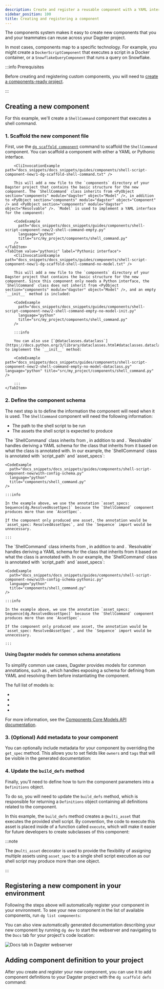 ```yaml
---
description: Create and register a reusable component with a YAML interface with the dg CLI.
sidebar_position: 100
title: Creating and registering a component
---
```


The components system makes it easy to create new components that you and your teammates can reuse across your Dagster project.

In most cases, components map to a specific technology. For example, you might create a `DockerScriptComponent` that executes a script in a Docker container, or a `SnowflakeQueryComponent` that runs a query on Snowflake.

:::info Prerequisites

Before creating and registering custom components, you will need to [create a components-ready project](/guides/build/projects/creating-a-new-project).

:::

## Creating a new component

For this example, we'll create a `ShellCommand` component that executes a shell command.


### 1. Scaffold the new component file

First, use the [`dg scaffold component`](/api/dg/dg-cli#dg-scaffold) command to scaffold the `ShellCommand` component. You can scaffold a component with either a YAML or Pythonic interface.

<Tabs groupId="interface">
    <TabItem value="yaml" label="YAML interface">


        <CliInvocationExample path="docs_snippets/docs_snippets/guides/components/shell-script-component-new/1-dg-scaffold-shell-command.txt" />

        This will add a new file to the `components` directory of your Dagster project that contains the basic structure for the new component. The `ShellCommand` class inherits from <PyObject section="components" module="dagster" object="Model" />, in addition to <PyObject section="components" module="dagster" object="Component" /> and <PyObject section="components" module="dagster" object="Resolvable" />. `Model` is used to implement a YAML interface for the component:

        <CodeExample
          path="docs_snippets/docs_snippets/guides/components/shell-script-component-new/2-shell-command-empty.py"
          language="python"
          title="src/my_project/components/shell_command.py"
        />
    </TabItem>
    <TabItem value="pythonic" label="Pythonic interface">
        <CliInvocationExample path="docs_snippets/docs_snippets/guides/components/shell-script-component-new/1-dg-scaffold-shell-command-no-model.txt" />

        This will add a new file to the `components` directory of your Dagster project that contains the basic structure for the new component. Since this component only needs a Python interface, the `ShellCommand` class does not inherit from <PyObject section="components" module="dagster" object="Model" />, and an empty `__init__` method is included:

        <CodeExample
          path="docs_snippets/docs_snippets/guides/components/shell-script-component-new/2-shell-command-empty-no-model-init.py"
          language="python"
          title="src/my_project/components/shell_command.py"
        />

        :::info

        You can also use [`@dataclasses.dataclass`](https://docs.python.org/3/library/dataclasses.html#dataclasses.dataclass) to implement the `__init__` method:

        <CodeExample path="docs_snippets/docs_snippets/guides/components/shell-script-component-new/2-shell-command-empty-no-model-dataclass.py" language="python" title="src/my_project/components/shell_command.py" />

        :::
    </TabItem>
</Tabs>


### 2. Define the component schema

The next step is to define the information the component will need when it is used. The `ShellCommand` component will need the following information:

- The path to the shell script to be run
- The assets the shell script is expected to produce

<Tabs groupId="interface">
  <TabItem value="yaml" label="YAML interface">
    The `ShellCommand` class inherits from <PyObject section="components" module="dagster" object="Resolvable" />, in addition to <PyObject section="components" module="dagster" object="Component" /> and <PyObject section="components" module="dagster" object="Model" /> . `Resolvable` handles deriving a YAML schema for the class that inherits from it based on what the class is annotated with. In our example, the `ShellCommand` class is annotated with `script_path` and `asset_specs`:

    <CodeExample
      path="docs_snippets/docs_snippets/guides/components/shell-script-component-new/with-config-schema.py"
      language="python"
      title="components/shell_command.py"
    />

    :::info

    In the example above, we use the annotation `asset_specs: Sequence[dg.ResolvedAssetSpec]` because the `ShellCommand` component produces more than one `AssetSpec`.
    
    If the component only produced one asset, the annotation would be `asset_spec: ResolvedAssetSpec`, and the `Sequence` import would be unnecessary.

    :::
  </TabItem>
  <TabItem value="pythonic" label="Pythonic interface">
    The `ShellCommand` class inherits from <PyObject section="components" module="dagster" object="Resolvable" />, in addition to <PyObject section="components" module="dagster" object="Component" /> and <PyObject section="components" module="dagster" object="Model" /> . `Resolvable` handles deriving a YAML schema for the class that inherits from it based on what the class is annotated with. In our example, the `ShellCommand` class is annotated with `script_path` and `asset_specs`:

    <CodeExample
      path="docs_snippets/docs_snippets/guides/components/shell-script-component-new/with-config-schema-pythonic.py"
      language="python"
      title="components/shell_command.py"
    />

    :::info

    In the example above, we use the annotation `asset_specs: Sequence[dg.ResolvedAssetSpec]` because the `ShellCommand` component produces more than one `AssetSpec`.
    
    If the component only produced one asset, the annotation would be `asset_spec: ResolvedAssetSpec`, and the `Sequence` import would be unnecessary.

    :::
  </TabItem>
</Tabs>

#### Using Dagster models for common schema annotations

To simplify common use cases, Dagster provides models for common annotations, such as <PyObject section="components" module="dagster" object="ResolvedAssetSpec" />, which handles exposing a schema for defining <PyObject section="assets" module="dagster" object="AssetSpec" pluralize /> from YAML and resolving them before instantiating the component.

The full list of models is:

* <PyObject section="components" module="dagster" object="ResolvedAssetKey" />
* <PyObject section="components" module="dagster" object="ResolvedAssetSpec" />
* <PyObject section="components" module="dagster" object="AssetAttributesModel" />
* <PyObject section="components" module="dagster" object="ResolvedAssetCheckSpec" />

For more information, see the [Components Core Models API documentation](/api/dagster/components#core-models).

### 3. (Optional) Add metadata to your component

You can optionally include metadata for your component by overriding the `get_spec` method. This allows you to set fields like `owners` and `tags` that will be visible in the generated documentation:

<Tabs groupId="interface">
  <TabItem value="yaml" label="YAML interface">
    <CodeExample
      path="docs_snippets/docs_snippets/guides/components/shell-script-component-new/with-config-schema-meta.py"
      language="python"
      title="components/shell_command.py"
    />
  </TabItem>
  <TabItem value="pythonic" label="Pythonic interface">
    <CodeExample
      path="docs_snippets/docs_snippets/guides/components/shell-script-component-new/with-config-schema-meta-pythonic.py"
      language="python"
      title="components/shell_command.py"
    />
  </TabItem>
</Tabs>

### 4. Update the `build_defs` method

Finally, you'll need to define how to turn the component parameters into a `Definitions` object.

To do so, you will need to update the `build_defs` method, which is responsible for returning a `Definitions` object containing all definitions related to the component.

In this example, the `build_defs` method creates a `@multi_asset` that executes the provided shell script. By convention, the code to execute this asset is placed inside of a function called `execute`, which will make it easier for future developers to create subclasses of this component:

:::note

The `@multi_asset` decorator is used to provide the flexibility of assigning multiple assets using `asset_spec` to a single shell script execution as our shell script may produce more than one object.

:::

<Tabs groupId="interface">
  <TabItem value="yaml" label="YAML interface">
    <CodeExample
      path="docs_snippets/docs_snippets/guides/components/shell-script-component-new/with-build-defs.py"
      language="python"
      title="components/shell_command.py"
    />
  </TabItem>
  <TabItem value="pythonic" label="Pythonic interface">
    <CodeExample
      path="docs_snippets/docs_snippets/guides/components/shell-script-component-new/with-build-defs-pythonic.py"
      language="python"
      title="components/shell_command.py"
    />
  </TabItem>
</Tabs>

## Registering a new component in your environment

Following the steps above will automatically register your component in your environment. To see your new component in the list of available components, run `dg list components`:

<CliInvocationExample path="docs_snippets/docs_snippets/guides/components/shell-script-component/generated/3-dg-list-components.txt" />

You can also view automatically generated documentation describing your new component by running `dg dev` to start the webserver and navigating to the `Docs` tab for your project's code location:

<CliInvocationExample contents="dg dev" />

![Docs tab in Dagster webserver](/images/guides/labs/components/docs-in-UI.png)

## Adding component definition to your project

After you create and register your new component, you can use it to add component definitions to your Dagster project with the `dg scaffold defs` command:

<CliInvocationExample path="docs_snippets/docs_snippets/guides/components/shell-script-component/generated/4-scaffold-instance-of-component.txt" />
